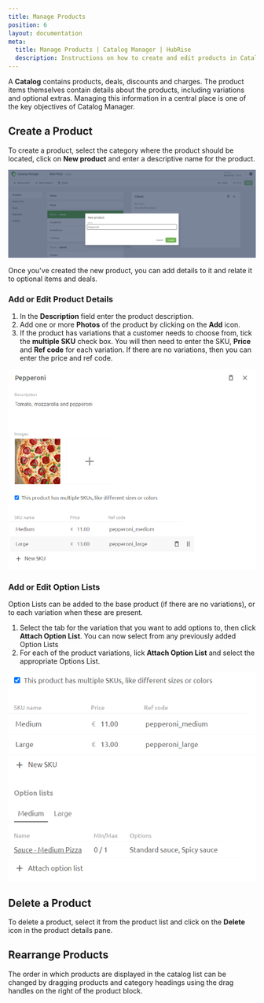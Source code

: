 ```yaml
---
title: Manage Products
position: 6
layout: documentation
meta:
  title: Manage Products | Catalog Manager | HubRise
  description: Instructions on how to create and edit products in Catalog Manager. Synchronise catalogs between your EPOS and your apps.
---
```


A **Catalog** contains products, deals, discounts and charges.  The product items themselves contain details about the products, including variations and optional extras.  Managing this information in a central place is one of the key objectives of Catalog Manager.

## Create a Product

To create a product, select the category where the product should be located, click on **New product** and enter a descriptive name for the product.

![Catalog Manager Create New Product](../images/009-en-create-new-product.png)

Once you've created the new product, you can add details to it and relate it to optional items and deals.

### Add or Edit Product Details

1. In the **Description** field enter the product description.
2. Add one or more **Photos** of the product by clicking on the **Add** icon.
3. If the product has variations that a customer needs to choose from, tick the **multiple SKU** check box.  You will then need to enter the SKU, **Price** and **Ref code** for each variation.  If there are no variations, then you can enter the price and ref code.

![Catalog Manager Add Product Details](../images/010-en-new-product-details.png)

### Add or Edit Option Lists

Option Lists can be added to the base product (if there are no variations), or to each variation when these are present.

1. Select the tab for the variation that you want to add options to, then click **Attach Option List**.  You can now select from any previously added Option Lists
2. For each of the product variations, lick **Attach Option List** and select the appropriate Options List.

![Catalog Manager Add Options List](../images/011-en-product-option-list-tabs.png)

## Delete a Product

To delete a product, select it from the product list and click on the **Delete** icon in the product details pane.

## Rearrange Products

The order in which products are displayed in the catalog list can be changed by dragging products and category headings using the drag handles on the right of the product block.